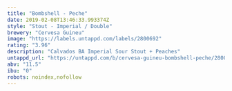 ```yaml
---
title: "Bombshell - Peche"
date: 2019-02-08T13:46:33.993374Z
style: "Stout - Imperial / Double"
brewery: "Cervesa Guineu"
image: "https://labels.untappd.com/labels/2800692"
rating: "3.96"
description: "Calvados BA Imperial Sour Stout + Peaches"
untappd_url: "https://untappd.com/b/cervesa-guineu-bombshell-peche/2800692"
abv: "11.5"
ibu: "0"
robots: noindex,nofollow
---
```


